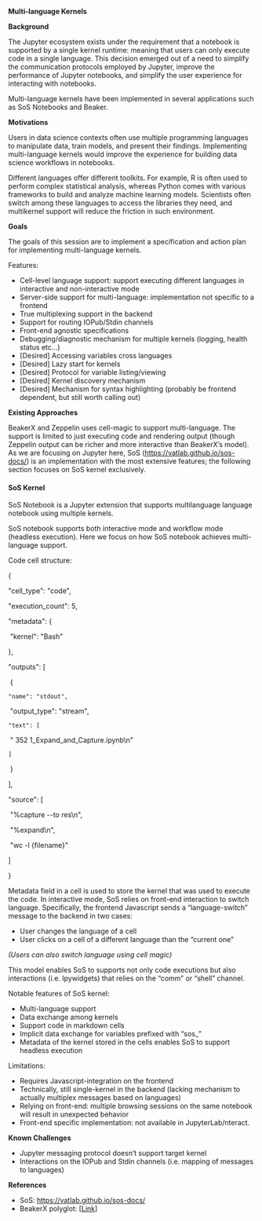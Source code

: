**Multi-language Kernels**

**Background**

The Jupyter ecosystem exists under the requirement that a notebook is supported by a single kernel runtime: meaning that users can only execute code in a single language. This decision emerged out of a need to simplify the communication protocols employed by Jupyter, improve the performance of Jupyter notebooks, and simplify the user experience for interacting with notebooks.

Multi-language kernels have been implemented in several applications such as SoS Notebooks and Beaker. 

**Motivations**

Users in data science contexts often use multiple programming languages to manipulate data, train models, and present  their findings. Implementing multi-language kernels would improve the experience for building data science workflows in notebooks.

Different languages offer different toolkits. For example, R is often used to perform complex statistical analysis, whereas Python comes with various frameworks to build and analyze machine learning models. Scientists often switch among these languages to access the libraries they need, and multikernel support will reduce the friction in such environment.

**Goals**

The goals of this session are to implement a specification and action plan for implementing multi-language kernels.

Features:

- Cell-level language support: support executing different languages in interactive and non-interactive mode
- Server-side support for multi-language: implementation not specific to a frontend
- True multiplexing support in the backend
- Support for routing IOPub/Stdin channels
- Front-end agnostic specifications
- Debugging/diagnostic mechanism for multiple kernels (logging, health status etc…)
- [Desired] Accessing variables cross languages
- [Desired] Lazy start for kernels
- [Desired] Protocol for variable listing/viewing
- [Desired] Kernel discovery mechanism
- [Desired] Mechanism for syntax highlighting (probably be frontend dependent, but still worth calling out)

**Existing Approaches**

BeakerX and Zeppelin uses cell-magic to support multi-language. The support is limited to just executing code and rendering output (though Zeppelin output can be richer and more interactive than BeakerX’s model). As we are focusing on Jupyter here, SoS (<https://vatlab.github.io/sos-docs/>) is an implementation with the most extensive features; the following section focuses on SoS kernel exclusively.

#### SoS Kernel

SoS Notebook is a Jupyter extension that supports multilanguage language notebook using multiple kernels.

 

SoS notebook supports both interactive mode and workflow mode (headless execution). Here we focus on how SoS notebook achieves multi-language support.

 

Code cell structure:

 

{

  "cell_type": "code",

  "execution_count": 5,

  "metadata": {

​	"kernel": "Bash"

  },

  "outputs": [

​	{

  	"name": "stdout",

​      "output_type": "stream",

  	"text": [

​    	" 	352 1_Expand_and_Capture.ipynb\n"

  	]

​	}

  ],

  "source": [

​	"%capture --to res\n",

​	"%expand\n",

​	"wc -l {filename}"

  ]

}

 

Metadata field in a cell is used to store the kernel that was used to execute the code. In interactive mode, SoS relies on front-end interaction to switch language. Specifically, the frontend Javascript sends a “language-switch” message to the backend in two cases:

- User changes the language of a cell
- User clicks on a cell of a different language than the “current one”

*(Users can also switch language using cell magic)*

This model enables SoS to supports not only code executions but also interactions (i.e. Ipywidgets) that relies on the “comm” or “shell” channel.

 

Notable features of SoS kernel:

- Multi-language support
- Data exchange among kernels
- Support code in markdown cells
- Implicit data exchange for variables prefixed with “sos_”
- Metadata of the kernel stored in the cells enables SoS to support headless execution

 

Limitations:

-   Requires Javascript-integration on the frontend
- Technically, still single-kernel in the backend (lacking mechanism to actually multiplex messages based on languages)
- Relying on front-end: multiple browsing sessions on the same notebook will result in unexpected behavior
- Front-end specific implementation: not available in JupyterLab/nteract.

**Known Challenges**

- Jupyter messaging protocol doesn’t support target kernel
- Interactions on the IOPub and Stdin channels (i.e. mapping of messages to languages)

**References**

- SoS: <https://vatlab.github.io/sos-docs/>
- BeakerX polyglot: [[Link](https://github.com/twosigma/beakerx/blob/915685eb831e48b801eced75edb47ff86ca4e983/doc/groovy/PolyglotMagic.ipynb)]